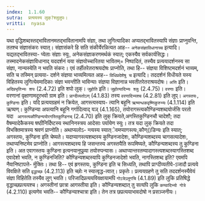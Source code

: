 ```yaml
---
index:  1.1.60
sutra:  प्रत्ययस्य लुक्?श्लुलुपः।
vritti:  nyasa
---
```


यथा वृद्धिशब्दस्तद्भावितानमतद्भावितानामपि संज्ञा, तथा लुगित्यादिका
अप्यतद्भावितस्यापि संज्ञाः प्राप्नुवन्ति, ततश्च संज्ञासंकरः स्यात्। संज्ञासंकरे हि सति संकीर्येरन्नित्यत आह-- `अनेकसंज्ञाविधानाच्च` इत्यादि। यद्यतद्भावितस्या-
प्येताः संज्ञाः स्युः, अनेकसंज्ञाकरणमर्थकं स्यात्; एकस्यैव सर्वकार्यसिद्धः। 
तस्मादनेकसंज्ञाविधानाद् यददर्शनं यया संज्ञयोच्चारितया भावितम्= निष्पादितं, तस्यैव प्रत्ययादर्शनस्य सा संज्ञा, नान्यस्येति न भवति संकरः। एवं तर्हीतरेतराश्रयदोषः प्राप्नोति, तथा हि-- संज्ञया विशिष्टमदर्शनं भाव्यम्, सति च तस्मिन् प्रत्यया-
दर्शने संज्ञया भाव्यमित्यत आह-- `विधिप्रदेशेषु च` इत्यादि। तददर्शनं विधीयते यस्य विहितस्य लुगित्येवमादिकाः संज्ञा भवन्तीति भाविन्याः संज्ञया विज्ञानान्न भवतीतरेतराश्रयदोषः।
`अत्ति` इति। `अदिप्रभृतिभ्यः शपः` (2.4.72) इति शपो लुक्। `जुहोति` इति। 
`जुहोत्यादिभ्यः श्लुः` (2.4.75)। `वरणाः` इति। वरणानां वृक्षाणामदूरभवो ग्राम इति। `प्राग्दीव्यतोऽण्` (4.1.83) तस्य `वरणादिभ्यश्च` (4.2.81) इति लुप्।
`अगस्तयः, कुण्डिनाः` इति। यदि प्रत्ययग्रहमं न क्रियेत, आगस्त्यस्याप-
त्यानि बहूनि `ऋष्यन्धकवृष्णिकुरुभ्यः` (4.1.114) इति ऋष्यण्। कुण्डिन्या अपत्यानि बहूनि गर्गादित्वाद् यञ् (4.1.165), तयोरागस्त्यकौण्डिन्यशब्दयोर्जसि परतो यदा `
आगस्त्यकौण्डिन्ययोरगस्तिकुण्डिनच्` (2.4.70) इति लुक् क्रियते,अगस्तिकुण्डिनचौ 
चादेशौ; तदा वैषम्यादेकैकस्य षष्ठीनिर्दिष्टस्य स्थानिनस्त्रय आदेसाः पर्यायेण 
स्युः। तत्र यदा लुक् क्रियते तदा विभक्तिमात्रस्य श्रवणं प्राप्नोति। अथाप्यलोऽ-
न्त्यस्य स्यात्ेवमप्यागस्त्यः,कौण्()डिन्यः इति स्यात्; अगस्तयः, कुण्डिना इति चेष्यते। यदाप्यागस्त्यशब्दस्य कुण्डिनजादेशः, कौण्डिन्यशब्दस्य चागसत्यादेशः, तथाप्यनिष्टमेव प्राप्नोति। आगस्त्यशब्दस्य हि जसन्तस्य अगस्तयैति रूपमिष्यते, कौण्डिन्यशब्दस्य तु कुण्डिना इति। अत एवागस्तयः कुण्डिना इत्यनयानुपूव्र्या तयोरुपन्यासः।
अथाप्यान्तरतम्यादागस्त्यशब्दस्यागस्तिशब्द एवादेशो भवति, न कुण्डिनजिति? 
कौण्डिन्यशब्दस्यापि कुण्डिनजादेशो भवति, नागस्तिशब्द इति? एवमपि नैवानिष्टापत्ते-
र्मुक्तिः। तथा हि-- एवं ह्रगस्तयः, कुण्डिना इति च सिध्यति, तथापि प्राग्दीव्यतीये-ऽजादौ प्रत्यये विवक्षिते सति `वृद्धाच्छः` (4.2.113) इति च्छोः न स्यात्वृद्ध-त्वात्। प्रकृतेः। प्रत्ययग्रहणे तु सति तददर्शनस्यैवेयं संज्ञा विहितेति तस्यैव लुग् भवति। परिजादिप्रत्ययविवक्षायामपि `गोऽत्रेऽलुगचि` (4.1.89) इति लुकि 
प्रतिषिद्धे वृद्धाच्छप्रत्ययश्च। अगस्तीनां छात्रा आगस्तीया इति। कौण्डिन्यशब्दात् तु सत्यपि लुकि `कण्वादिभ्यो गोत्रे` (4.2.110) इत्यणेव भवति-- कौण्डिन्याश्चात्रा इति। तेन तत्र छप्रत्ययाभावदोषो न प्रसञ्जनीयः।
